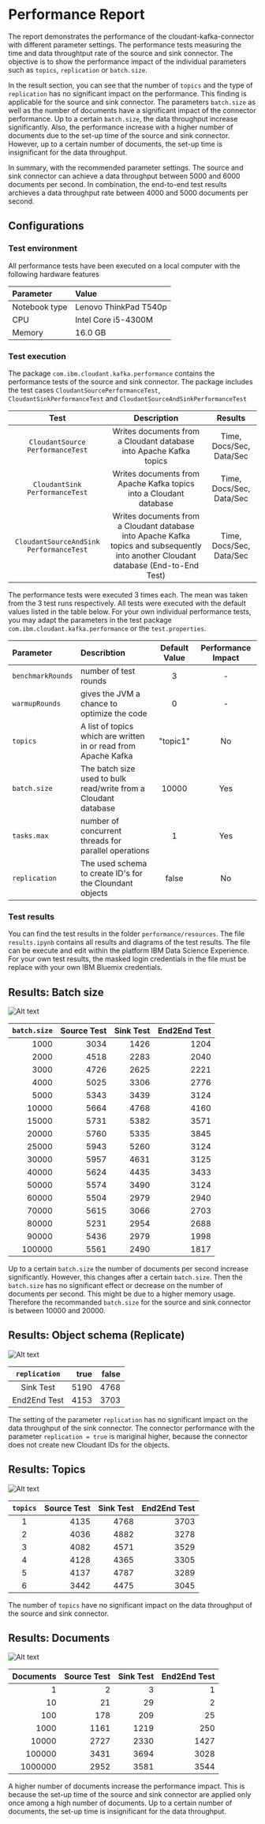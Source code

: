 # Performance Report
The report demonstrates the performance of the cloudant-kafka-connector with different parameter settings. The performance tests measuring the time and data throughtput rate of the source and sink connector. The objective is to show the performance impact of the individual parameters such as `topics`, `replication` or `batch.size`.

In the result section, you can see that the number of `topics` and the type of `replication` has no significant impact on the performance. This finding is applicable for the source and sink connector. The parameters `batch.size` as well as the number of documents have a significant impact of the connector performance. Up to a certain `batch.size`, the data throughput increase significantly. Also, the performance increase with a higher number of documents due to the set-up time of the source and sink connector. However, up to a certain number of documents, the set-up time is insignificant for the data throughput.   

In summary, with the recommended parameter settings. The source and sink connector can achieve a data throughput between 5000 and 6000 documents per second. In combination, the end-to-end test results archieves a data throughput rate between 4000 and 5000 documents per second.

## Configurations

### Test environment
All performance tests have been executed on a local computer with the 
following hardware features

Parameter 		|Value
:---------------|:--
Notebook type	|Lenovo ThinkPad T540p	
CPU 			|Intel Core i5-4300M
Memory 			|16.0 GB 

### Test execution

The package `com.ibm.cloudant.kafka.performance` contains the performance tests of the source and sink connector. The package includes the test cases `CloudantSourcePerformanceTest`, `CloudantSinkPerformanceTest` and `CloudantSourceAndSinkPerformanceTest`   

Test 									|Description|Results
:--------------------------------------:|:--:|:--:
`CloudantSource PerformanceTest`		|Writes documents from a Cloudant database into Apache Kafka topics|Time, Docs/Sec, Data/Sec
`CloudantSink PerformanceTest`			|Writes documents from Apache Kafka topics into a Cloudant database|Time, Docs/Sec, Data/Sec
`CloudantSourceAndSink PerformanceTest` |Writes documents from a Cloudant database into Apache Kafka topics and subsequently into another Cloudant database (End-to-End Test)|Time, Docs/Sec, Data/Sec  

The performance tests were executed 3 times each. The mean was taken from the 3 test runs respectively. All tests were executed with the default values listed in the table below. For your own individual performance tests, you may adapt the parameters in the test package `com.ibm.cloudant.kafka.performance` or the `test.properties`.

Parameter 			|Describtion 	|Default Value 			|Performance Impact
:-------------------|:--------------------------------------------------------------------------|:-------:|:--:
`benchmarkRounds`	|number of test rounds 														|3 	 	  |-
`warmupRounds`		|gives the JVM a chance to optimize the code 								|0   	  |-
`topics`			|A list of topics which are written in or read from Apache Kafka			|"topic1" |No
`batch.size`		|The batch size used to bulk read/write from a Cloudant database 			|10000	  |Yes
`tasks.max`			|number of concurrent threads for parallel operations				 		|1		  |Yes
`replication`		|The used schema to create ID's for the Cloundant objects					|false	  |No

### Test results
You can find the test results in the folder `performance/resources`. The file `results.ipynb` contains all results and diagrams of the test results. The file can be execute and edit within the platform IBM Data Science Experience. For your own test results, the masked login credentials in the file must be replace with your own IBM Bluemix credentials.


## Results: Batch size
![Alt text](images/batch.png?raw=true "Batch Size")

`batch.size`|Source Test|Sink Test|End2End Test
-----------:|----------:|--------:|--:
1000		|3034		|1426	  |1204
2000		|4518		|2283	  |2040
3000		|4726		|2625	  |2221
4000		|5025		|3306	  |2776
5000		|5343		|3439	  |3124
10000		|5664		|4768	  |4160
15000		|5731		|5382	  |3571
20000		|5760		|5335	  |3845
25000		|5943		|5260	  |3124
30000		|5957		|4631	  |3125
40000		|5624		|4435	  |3433
50000		|5574		|3490	  |3124
60000		|5504		|2979	  |2940
70000		|5615		|3066	  |2703
80000		|5231		|2954	  |2688
90000		|5436		|2979	  |1998
100000		|5561		|2490	  |1817

Up to a certain `batch.size` the number of documents per second increase significantly. However, this changes after a certain `batch.size`. Then the `batch.size` has no significant effect or decrease on the number of documents per second. This might be due to a higher memory usage. Therefore the recommanded `batch.size` for the source and sink connector is between 10000 and 20000.    

## Results: Object schema (Replicate)
![Alt text](images/replication.png?raw=true "Replication")

`replication`|true|false
:----------:|--------:|--:
Sink Test	|5190	  |4768
End2End Test|4153	  |3703

The setting of the parameter `replication` has no significant impact on the data throughput of the sink connector. The connector performance with the parameter `replication = true` is mariginal higher, because the connector does not create new Cloudant IDs for the objects.      

## Results: Topics
![Alt text](images/topics.png?raw=true "Topics")

`topics`|Source Test|Sink Test|End2End Test
:------:|----------:|--------:|--:
1		|4135		|4768	  |3703
2		|4036		|4882	  |3278
3		|4082		|4571	  |3529
4		|4128		|4365	  |3305
5		|4137		|4787	  |3289
6		|3442		|4475	  |3045

The number of `topics` have no significant impact on the data throughput of the source and sink connector.   

## Results: Documents
![Alt text](images/documents.png?raw=true "Documents")

Documents  |Source Test|Sink Test|End2End Test
----------:|----------:|--------:|--:
1		   |2		   |3	     |1
10	  	   |21		   |29     	 |2
100	   	   |178		   |209	     |25
1000	   |1161	   |1219	 |250
10000	   |2727	   |2330	 |1427
100000	   |3431	   |3694	 |3028
1000000	   |2952	   |3581	 |3544

A higher number of documents increase the performance impact. This is because the set-up time of the source and sink connector are applied only once among a high number of documents. Up to a certain number of documents, the set-up time is insignificant for the data throughput. 